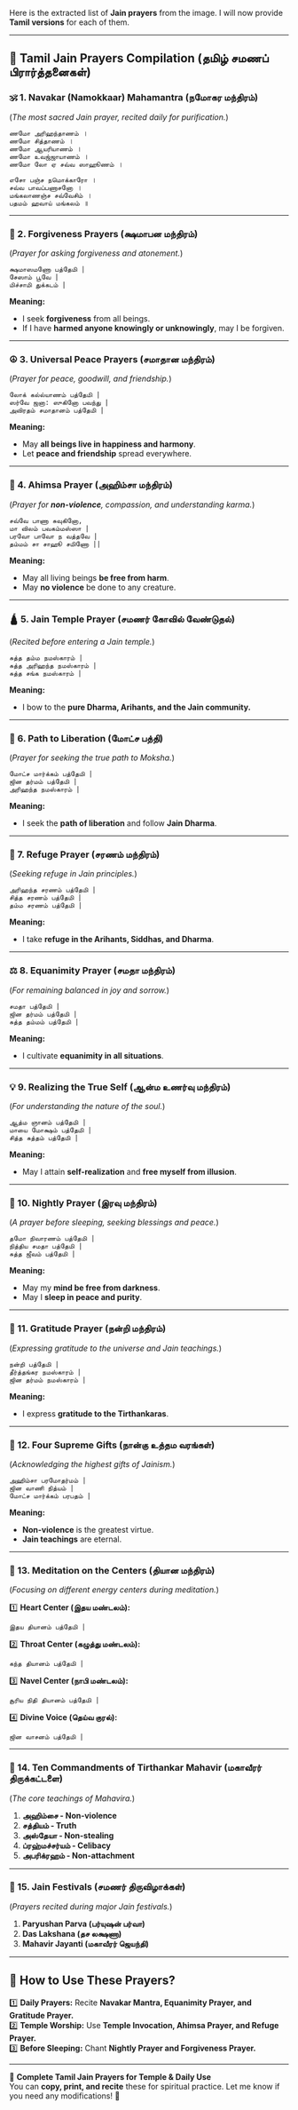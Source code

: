 Here is the extracted list of **Jain prayers** from the image. I will now provide **Tamil versions** for each of them.

---

## **📜 Tamil Jain Prayers Compilation (தமிழ் சமணப் பிரார்த்தனைகள்)**  

### **🕉 1. Navakar (Namokkaar) Mahamantra (நமோகர மந்திரம்)**  
(*The most sacred Jain prayer, recited daily for purification.*)  

```
ணமோ அரிஹந்தாணம் ।  
ணமோ சித்தாணம் ।  
ணமோ ஆயரியாணம் ।  
ணமோ உவஜ்ஜாயாணம் ।  
ணமோ லோ ஏ சவ்வ ஸாஹூணம் ।  

எசோ பஞ்ச நமொக்காரோ ।  
சவ்வ பாவப்பணாசனோ ।  
மங்கலாணஞ்ச சவ்வேசிம் ।  
பதமம் ஹவாய் மங்கலம் ॥  
```  

---

### **🙏 2. Forgiveness Prayers (க்ஷமாபன மந்திரம்)**  
(*Prayer for asking forgiveness and atonement.*)  

```
க்ஷமாஸமணோ பத்தேமி |  
சேஸாம் பூவே |  
மிச்சாமி துக்கடம் |  
```

**Meaning:**  
- I seek **forgiveness** from all beings.  
- If I have **harmed anyone knowingly or unknowingly**, may I be forgiven.  

---

### **☮️ 3. Universal Peace Prayers (சமாதான மந்திரம்)**  
(*Prayer for peace, goodwill, and friendship.*)  

```
லோக் கல்ல்யாணம் பத்தேமி |  
ஸர்வே ஜனா: ஸுகினோ பவந்து |  
அவிரதம் சமாதானம் பத்தேமி |  
```

**Meaning:**  
- May **all beings live in happiness and harmony**.  
- Let **peace and friendship** spread everywhere.  

---

### **🌿 4. Ahimsa Prayer (அஹிம்சா மந்திரம்)**  
(*Prayer for **non-violence**, compassion, and understanding karma.*)  

```
சவ்வே பாணா சுவுகினோ,  
மா விலம் பவகம்மஸ்ஸா |  
பரவோ பாவோ ந வத்தவே |  
தம்மம் சா சாஹூ சமிணோ ||  
```

**Meaning:**  
- May all living beings **be free from harm**.  
- May **no violence** be done to any creature.  

---

### **🛕 5. Jain Temple Prayer (சமணர் கோவில் வேண்டுதல்)**  
(*Recited before entering a Jain temple.*)  

```
சுத்த தம்ம நமஸ்காரம் |  
சுத்த அரிஹந்த நமஸ்காரம் |  
சுத்த சங்க நமஸ்காரம் |  
```

**Meaning:**  
- I bow to the **pure Dharma, Arihants, and the Jain community.**  

---

### **🚶 6. Path to Liberation (மோட்ச பத்தி)**  
(*Prayer for seeking the true path to Moksha.*)  

```
மோட்ச மார்க்கம் பத்தேமி |  
ஜின தர்மம் பத்தேமி |  
அரிஹந்த நமஸ்காரம் |  
```

**Meaning:**  
- I seek the **path of liberation** and follow **Jain Dharma**.  

---

### **🤲 7. Refuge Prayer (சரணம் மந்திரம்)**  
(*Seeking refuge in Jain principles.*)  

```
அரிஹந்த சரணம் பத்தேமி |  
சித்த சரணம் பத்தேமி |  
தம்ம சரணம் பத்தேமி |  
```

**Meaning:**  
- I take **refuge in the Arihants, Siddhas, and Dharma**.  

---

### **⚖️ 8. Equanimity Prayer (சமதா மந்திரம்)**  
(*For remaining balanced in joy and sorrow.*)  

```
சமதா பத்தேமி |  
ஜின தர்மம் பத்தேமி |  
சுத்த தம்மம் பத்தேமி |  
```

**Meaning:**  
- I cultivate **equanimity in all situations**.  

---

### **💡 9. Realizing the True Self (ஆன்ம உணர்வு மந்திரம்)**  
(*For understanding the nature of the soul.*)  

```
ஆத்ம ஞானம் பத்தேமி |  
மாயை மோக்ஷம் பத்தேமி |  
சித்த சுத்தம் பத்தேமி |  
```

**Meaning:**  
- May I attain **self-realization** and **free myself from illusion**.  

---

### **🌙 10. Nightly Prayer (இரவு மந்திரம்)**  
(*A prayer before sleeping, seeking blessings and peace.*)  

```
தமோ நிவாரணம் பத்தேமி |  
நித்திய சமதா பத்தேமி |  
சுத்த ஜீவம் பத்தேமி |  
```

**Meaning:**  
- May my **mind be free from darkness**.  
- May I **sleep in peace and purity**.  

---

### **🙏 11. Gratitude Prayer (நன்றி மந்திரம்)**  
(*Expressing gratitude to the universe and Jain teachings.*)  

```
நன்றி பத்தேமி |  
தீர்த்தங்கர நமஸ்காரம் |  
ஜின தர்மம் நமஸ்காரம் |  
```

**Meaning:**  
- I express **gratitude to the Tirthankaras**.  

---

### **🎁 12. Four Supreme Gifts (நான்கு உத்தம வரங்கள்)**  
(*Acknowledging the highest gifts of Jainism.*)  

```
அஹிம்சா பரமோதர்மம் |  
ஜின வாணி நித்யம் |  
மோட்ச மார்க்கம் பரபதம் |  
```

**Meaning:**  
- **Non-violence** is the greatest virtue.  
- **Jain teachings** are eternal.  

---

### **🧘 13. Meditation on the Centers (தியான மந்திரம்)**  
(*Focusing on different energy centers during meditation.*)  

1️⃣ **Heart Center (இதய மண்டலம்):**  
   ```
   இதய தியானம் பத்தேமி |  
   ```

2️⃣ **Throat Center (கழுத்து மண்டலம்):**  
   ```
   கந்த தியானம் பத்தேமி |  
   ```

3️⃣ **Navel Center (நாபி மண்டலம்):**  
   ```
   சூரிய நிதி தியானம் பத்தேமி |  
   ```

4️⃣ **Divine Voice (தெய்வ குரல்):**  
   ```
   ஜின வாசனம் பத்தேமி |  
   ```

---

### **📜 14. Ten Commandments of Tirthankar Mahavir (மகாவீரர் திருக்கட்டளை)**  
(*The core teachings of Mahavira.*)  

1. **அஹிம்சை - Non-violence**  
2. **சத்தியம் - Truth**  
3. **அஸ்தேயா - Non-stealing**  
4. **ப்ரஹ்மச்சர்யம் - Celibacy**  
5. **அபரிக்ரஹம் - Non-attachment**  

---

### **📅 15. Jain Festivals (சமணர் திருவிழாக்கள்)**  
(*Prayers recited during major Jain festivals.*)  

1. **Paryushan Parva (பர்யுஷன் பர்வா)**  
2. **Das Lakshana (தச லக்ஷணா)**  
3. **Mahavir Jayanti (மகாவீரர் ஜெயந்தி)**  

---

## **📌 How to Use These Prayers?**  

1️⃣ **Daily Prayers:** Recite **Navakar Mantra, Equanimity Prayer, and Gratitude Prayer.**  
2️⃣ **Temple Worship:** Use **Temple Invocation, Ahimsa Prayer, and Refuge Prayer.**  
3️⃣ **Before Sleeping:** Chant **Nightly Prayer and Forgiveness Prayer.**  

---

📌 **Complete Tamil Jain Prayers for Temple & Daily Use**  
You can **copy, print, and recite** these for spiritual practice. Let me know if you need any modifications! 🙏
